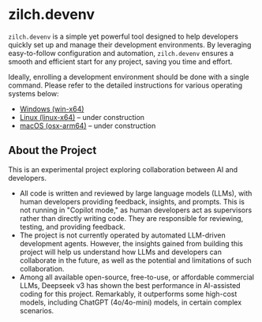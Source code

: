 # zilch.devenv

`zilch.devenv` is a simple yet powerful tool designed to help developers quickly set up and manage their development environments. By leveraging easy-to-follow configuration and automation, `zilch.devenv` ensures a smooth and efficient start for any project, saving you time and effort.

Ideally, enrolling a development environment should be done with a single command. Please refer to the detailed instructions for various operating systems below:

- [Windows (win-x64)](src/win-x64/README.md)
- [Linux (linux-x64)](src/linux-x64/README.md) – under construction
- [macOS (osx-arm64)](src/osx-arm64/README.md) – under construction

## About the Project

This is an experimental project exploring collaboration between AI and developers.
- All code is written and reviewed by large language models (LLMs), with human developers providing feedback, insights, and prompts. This is not running in "Copilot mode," as human developers act as supervisors rather than directly writing code. They are responsible for reviewing, testing, and providing feedback.
- The project is not currently operated by automated LLM-driven development agents. However, the insights gained from building this project will help us understand how LLMs and developers can collaborate in the future, as well as the potential and limitations of such collaboration.
- Among all available open-source, free-to-use, or affordable commercial LLMs, Deepseek v3 has shown the best performance in AI-assisted coding for this project. Remarkably, it outperforms some high-cost models, including ChatGPT (4o/4o-mini) models, in certain complex scenarios.
